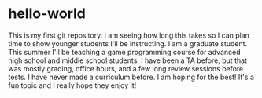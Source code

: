 # hello-world
This is my first git repository. I am seeing how long this takes so I can plan time to show younger students I'll be instructing.
I am a graduate student. This summer I'll be teaching a game programming course for advanced high school and middle school students.
I have been a TA before, but that was mostly grading, office hours, and a few long review sessions before tests. I have never made
a curriculum before. I am hoping for the best! It's a fun topic and I really hope they enjoy it!
